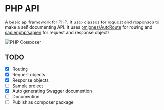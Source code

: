 # PHP API

A basic api framework for PHP. It uses classes for request and responses to make a self documenting API. It uses [pmjones/AutoRoute](https://github.com/pmjones/AutoRoute) for routing and [sapienphp/sapien](https://github.com/sapienphp/sapien) for request and response objects.

[![PHP Composer](https://github.com/Schentrup-Software/PHP-API/actions/workflows/php.yml/badge.svg)](https://github.com/Schentrup-Software/PHP-API/actions/workflows/php.yml)

## TODO
 - [x] Routing
 - [x] Request objects
 - [x] Response objects
 - [ ] Sample project
 - [x] Auto generating Swagger documention
 - [ ] Documention
 - [ ] Publish as composer package
